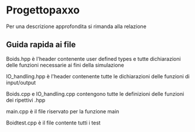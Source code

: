 # Progettopaxxo
Per una descrizione approfondita si rimanda alla relazione

## Guida rapida ai file 
Boids.hpp è l'header contenente user defined types e tutte dichiarazioni delle funzioni
necessarie ai fini della simulazione

IO_handling.hpp è l'header contenente tutte le dichiarazioni delle funzioni di input/output

Boids.cpp e IO_handling.cpp contengono tutte le definizioni delle funzioni dei ripettivi .hpp

main.cpp è il file riservato per la funzione main

Boidtest.cpp è il file contente tutti i test
